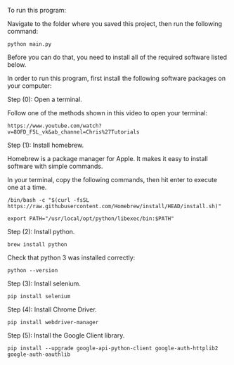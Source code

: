 To run this program:

Navigate to the folder where you saved this project, then run the following command:

```
python main.py
```

Before you can do that, you need to install all of the required software listed below.

In order to run this program, first install the following software packages on your computer:

Step (0): Open a terminal.

Follow one of the methods shown in this video to open your terminal:

```
https://www.youtube.com/watch?v=8OFD_F5L_vk&ab_channel=Chris%27Tutorials
```

Step (1): Install homebrew.

Homebrew is a package manager for Apple. It makes it easy to install software with simple commands.

In your terminal, copy the following commands, then hit enter to execute one at a time.

```
/bin/bash -c "$(curl -fsSL https://raw.githubusercontent.com/Homebrew/install/HEAD/install.sh)"
```

```
export PATH="/usr/local/opt/python/libexec/bin:$PATH"
```

Step (2): Install python.

```
brew install python
```

Check that python 3 was installed correctly:

```
python --version
```

Step (3): Install selenium.

```
pip install selenium
```

Step (4): Install Chrome Driver.

```
pip install webdriver-manager
```

Step (5): Install the Google Client library.

```
pip install --upgrade google-api-python-client google-auth-httplib2 google-auth-oauthlib
```

